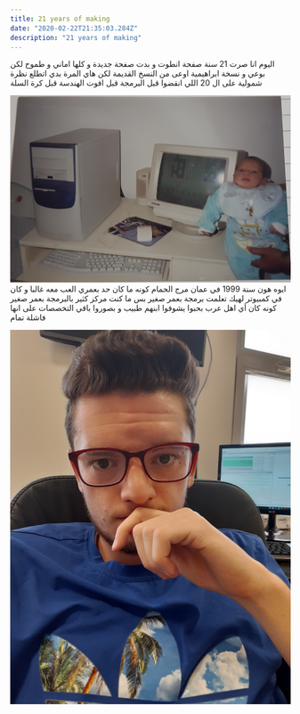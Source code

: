 ```yaml
---
title: 21 years of making 
date: "2020-02-22T21:35:03.284Z"
description: "21 years of making"
---
```

اليوم انا صرت 21 سنة 
صفحة انطوت و بدت صفحة جديدة و كلها اماني و طموح لكن بوعي و نسخة ابراهيمية اوعى من النسخ القديمة لكن هاي المرة بدي اتطلع نظرة شمولية على ال 20 اللي انقضوا قبل البرمجة قبل افوت الهندسة قبل كرة السلة 

![When the journey started](./me.jpg)
ايوه هون سنة 1999 في عمان مرج الحمام كونه ما كان حد بعمري العب معه غالبا و كان في كمبيوتر لهيك تعلمت برمجة بعمر صغير بس ما كنت مركز كثير بالبرمجة بعمر صغير كونه كان أي اهل عرب بحبوا يشوفوا ابنهم طبيب و بصوروا باقي التخصصات على انها فاشلة
تمام

![Me coding](./2019.jpg)

